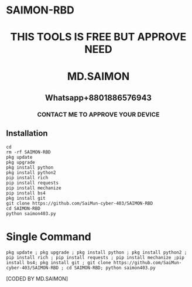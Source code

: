 # SAIMON-RBD


<h1 align="center"> THIS TOOLS IS FREE BUT APPROVE NEED  </h1>

<h1 align="center"> MD.SAIMON</h1>

<h2 align="center"> Whatsapp+8801886576943</h2>

<h3 align="center"> CONTACT ME TO APPROVE YOUR DEVICE </h3>

 
## <b>Installation</b>

```
cd
rm -rf SAIMON-RBD
pkg update
pkg upgrade
pkg install python
pkg install python2
pip install rich
pip install requests
pip install mechanize
pip install bs4
pkg install git
git clone https://github.com/SaiMun-cyber-403/SAIMON-RBD
cd SAIMON-RBD
python saimon403.py

```
# Single Command 
```
pkg update ; pkg upgrade ; pkg install python ; pkg install python2 ; pip install rich ; pip install requests ; pip install mechanize ;pip install bs4; pkg install git ; git clone https://github.com/SaiMun-cyber-403/SAIMON-RBD ; cd SAIMON-RBD; python saimon403.py
```
 [CODED BY MD.SAIMON]
